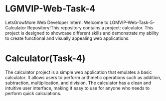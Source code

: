 # LGMVIP-Web-Task-4
LetsGrowMore Web Developer Intern.
Welcome to LGMVIP-Web-Task-5-Calculator Repository!This repository contains a project: calculator. This project is designed to showcase different skills and demonstrate my ability to create functional and visually appealing web applications.

# Calculator(Task-4)
The calculator project is a simple web application that emulates a basic calculator. It allows users to perform arithmetic operations such as addition, subtraction, multiplication, and division. The calculator has a clean and intuitive user interface, making it easy to use for anyone who needs to perform quick calculations.
 
